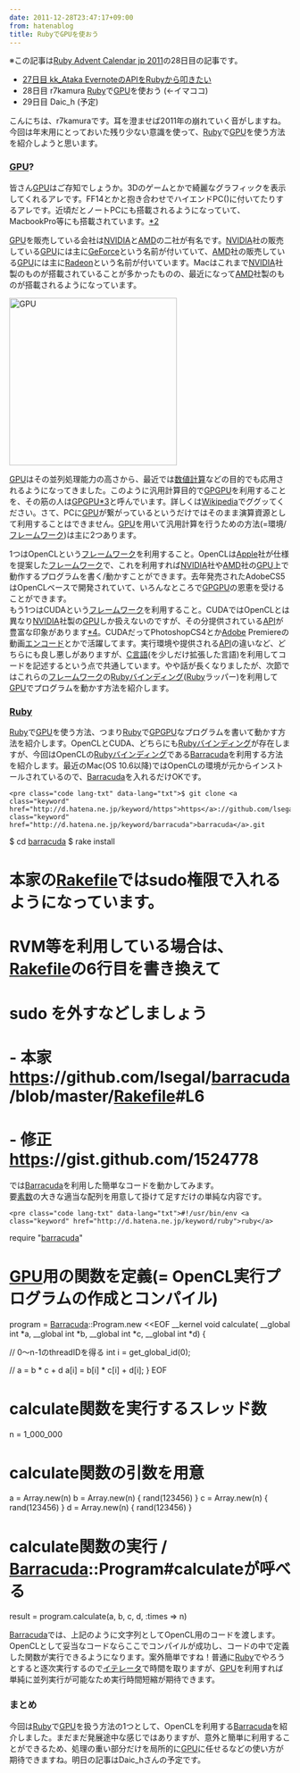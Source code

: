 ```yaml
---
date: 2011-12-28T23:47:17+09:00
from: hatenablog
title: RubyでGPUを使おう
---
```


<p>※この記事は<a href="http://atnd.org/events/22021">Ruby Advent Calendar jp 2011</a>の28日目の記事です。</p>

<ul>
<li><a href="http://d.hatena.ne.jp/kk_Ataka/20111227/1324911671">27&#x65E5;&#x76EE; kk_Ataka Evernote&#x306E;API&#x3092;Ruby&#x304B;&#x3089;&#x53E9;&#x304D;&#x305F;&#x3044;</a></li>
<li>28日目 r7kamura <a class="keyword" href="http://d.hatena.ne.jp/keyword/Ruby">Ruby</a>で<a class="keyword" href="http://d.hatena.ne.jp/keyword/GPU">GPU</a>を使おう (←イマココ)</li>
<li>29日目 Daic_h (予定)</li>
</ul><p>こんにちは、r7kamuraです。耳を澄ませば2011年の崩れていく音がしますね。今回は年末用にとっておいた残り少ない意識を使って、<a class="keyword" href="http://d.hatena.ne.jp/keyword/Ruby">Ruby</a>で<a class="keyword" href="http://d.hatena.ne.jp/keyword/GPU">GPU</a>を使う方法を紹介しようと思います。</p>

<div class="section">
    <h3><a class="keyword" href="http://d.hatena.ne.jp/keyword/GPU">GPU</a>?</h3>
    <p>皆さん<a class="keyword" href="http://d.hatena.ne.jp/keyword/GPU">GPU</a>はご存知でしょうか。3Dのゲームとかで綺麗なグラフィックを表示してくれるアレです。FF14とかと抱き合わせでハイエンドPC()に付いてたりするアレです。近頃だとノートPCにも搭載されるようになっていて、MacbookPro等にも搭載されています。<a href="#fn2" title="最新型のMacbookAirやMacbookPro13inchではIntelHD Graphics3000というプロセッサ一体型のものになっていて、これは本記事で紹介する用途には使えませんのでご注意ください。">*2</a></p><p><a class="keyword" href="http://d.hatena.ne.jp/keyword/GPU">GPU</a>を販売している会社は<a class="keyword" href="http://d.hatena.ne.jp/keyword/NVIDIA">NVIDIA</a>と<a class="keyword" href="http://d.hatena.ne.jp/keyword/AMD">AMD</a>の二社が有名です。<a class="keyword" href="http://d.hatena.ne.jp/keyword/NVIDIA">NVIDIA</a>社の販売している<a class="keyword" href="http://d.hatena.ne.jp/keyword/GPU">GPU</a>には主に<a class="keyword" href="http://d.hatena.ne.jp/keyword/GeForce">GeForce</a>という名前が付いていて、<a class="keyword" href="http://d.hatena.ne.jp/keyword/AMD">AMD</a>社の販売している<a class="keyword" href="http://d.hatena.ne.jp/keyword/GPU">GPU</a>には主に<a class="keyword" href="http://d.hatena.ne.jp/keyword/Radeon">Radeon</a>という名前が付いています。Macはこれまで<a class="keyword" href="http://d.hatena.ne.jp/keyword/NVIDIA">NVIDIA</a>社製のものが搭載されていることが多かったものの、最近になって<a class="keyword" href="http://d.hatena.ne.jp/keyword/AMD">AMD</a>社製のものが搭載されるようになっています。</p><p><img src="http://dl.dropbox.com/u/5978869/image/20111228_235322.png" alt="GPU" class="frame" width="300"/></p><p><a class="keyword" href="http://d.hatena.ne.jp/keyword/GPU">GPU</a>はその並列処理能力の高さから、最近では<a class="keyword" href="http://d.hatena.ne.jp/keyword/%BF%F4%C3%CD%B7%D7%BB%BB">数値計算</a>などの目的でも応用されるようになってきました。このように汎用計算目的で<a class="keyword" href="http://d.hatena.ne.jp/keyword/GPGPU">GPGPU</a>を利用することを、その筋の人は<a class="keyword" href="http://d.hatena.ne.jp/keyword/GPGPU">GPGPU</a><a href="#fn3" title="General-purpose computing on graphics processing units; GPUによる汎目的計算">*3</a>と呼んでいます。詳しくは<a class="keyword" href="http://d.hatena.ne.jp/keyword/Wikipedia">Wikipedia</a>でググッてください。さて、PCに<a class="keyword" href="http://d.hatena.ne.jp/keyword/GPU">GPU</a>が繋がっているというだけではそのまま演算資源として利用することはできません。<a class="keyword" href="http://d.hatena.ne.jp/keyword/GPU">GPU</a>を用いて汎用計算を行うための方法(=環境/<a class="keyword" href="http://d.hatena.ne.jp/keyword/%A5%D5%A5%EC%A1%BC%A5%E0%A5%EF%A1%BC%A5%AF">フレームワーク</a>)は主に2つあります。</p><p>1つはOpenCLという<a class="keyword" href="http://d.hatena.ne.jp/keyword/%A5%D5%A5%EC%A1%BC%A5%E0%A5%EF%A1%BC%A5%AF">フレームワーク</a>を利用すること。OpenCLは<a class="keyword" href="http://d.hatena.ne.jp/keyword/Apple">Apple</a>社が仕様を提案した<a class="keyword" href="http://d.hatena.ne.jp/keyword/%A5%D5%A5%EC%A1%BC%A5%E0%A5%EF%A1%BC%A5%AF">フレームワーク</a>で、これを利用すれば<a class="keyword" href="http://d.hatena.ne.jp/keyword/NVIDIA">NVIDIA</a>社や<a class="keyword" href="http://d.hatena.ne.jp/keyword/AMD">AMD</a>社の<a class="keyword" href="http://d.hatena.ne.jp/keyword/GPU">GPU</a>上で動作するプログラムを書く/動かすことができます。去年発売されたAdobeCS5はOpenCLベースで開発されていて、いろんなところで<a class="keyword" href="http://d.hatena.ne.jp/keyword/GPGPU">GPGPU</a>の恩恵を受けることができます。<br />
もう1つはCUDAという<a class="keyword" href="http://d.hatena.ne.jp/keyword/%A5%D5%A5%EC%A1%BC%A5%E0%A5%EF%A1%BC%A5%AF">フレームワーク</a>を利用すること。CUDAではOpenCLとは異なり<a class="keyword" href="http://d.hatena.ne.jp/keyword/NVIDIA">NVIDIA</a>社製の<a class="keyword" href="http://d.hatena.ne.jp/keyword/GPU">GPU</a>しか扱えないのですが、その分提供されている<a class="keyword" href="http://d.hatena.ne.jp/keyword/API">API</a>が豊富な印象があります<a href="#fn4" title="厳密に比較できるものではないのであくまで印象ですが">*4</a>。CUDAだってPhotoshopCS4とか<a class="keyword" href="http://d.hatena.ne.jp/keyword/Adobe">Adobe</a> Premiereの動画<a class="keyword" href="http://d.hatena.ne.jp/keyword/%A5%A8%A5%F3%A5%B3%A1%BC%A5%C9">エンコード</a>とかで活躍してます。実行環境や提供される<a class="keyword" href="http://d.hatena.ne.jp/keyword/API">API</a>の違いなど、どちらにも良し悪しがありますが、<a class="keyword" href="http://d.hatena.ne.jp/keyword/C%B8%C0%B8%EC">C言語</a>(を少しだけ拡張した言語)を利用してコードを記述するという点で共通しています。やや話が長くなりましたが、次節ではこれらの<a class="keyword" href="http://d.hatena.ne.jp/keyword/%A5%D5%A5%EC%A1%BC%A5%E0%A5%EF%A1%BC%A5%AF">フレームワーク</a>の<a class="keyword" href="http://d.hatena.ne.jp/keyword/Ruby">Ruby</a><a class="keyword" href="http://d.hatena.ne.jp/keyword/%A5%D0%A5%A4%A5%F3%A5%C7%A5%A3%A5%F3%A5%B0">バインディング</a>(<a class="keyword" href="http://d.hatena.ne.jp/keyword/Ruby">Ruby</a>ラッパー)を利用して<a class="keyword" href="http://d.hatena.ne.jp/keyword/GPU">GPU</a>でプログラムを動かす方法を紹介します。</p><p></p>

</div>
<div class="section">
    <h3><a class="keyword" href="http://d.hatena.ne.jp/keyword/Ruby">Ruby</a></h3>
    <p><a class="keyword" href="http://d.hatena.ne.jp/keyword/Ruby">Ruby</a>で<a class="keyword" href="http://d.hatena.ne.jp/keyword/GPU">GPU</a>を使う方法、つまり<a class="keyword" href="http://d.hatena.ne.jp/keyword/Ruby">Ruby</a>で<a class="keyword" href="http://d.hatena.ne.jp/keyword/GPGPU">GPGPU</a>なプログラムを書いて動かす方法を紹介します。OpenCLとCUDA、どちらにも<a class="keyword" href="http://d.hatena.ne.jp/keyword/Ruby">Ruby</a><a class="keyword" href="http://d.hatena.ne.jp/keyword/%A5%D0%A5%A4%A5%F3%A5%C7%A5%A3%A5%F3%A5%B0">バインディング</a>が存在しますが、今回はOpenCLの<a class="keyword" href="http://d.hatena.ne.jp/keyword/Ruby">Ruby</a><a class="keyword" href="http://d.hatena.ne.jp/keyword/%A5%D0%A5%A4%A5%F3%A5%C7%A5%A3%A5%F3%A5%B0">バインディング</a>である<a class="keyword" href="http://d.hatena.ne.jp/keyword/Barracuda">Barracuda</a>を利用する方法を紹介します。最近のMac(OS 10.6以降)ではOpenCLの環境が元からインストールされているので、<a class="keyword" href="http://d.hatena.ne.jp/keyword/Barracuda">Barracuda</a>を入れるだけOKです。</p>

    <pre class="code lang-txt" data-lang="txt">$ git clone <a class="keyword" href="http://d.hatena.ne.jp/keyword/https">https</a>://github.com/lsegal/<a class="keyword" href="http://d.hatena.ne.jp/keyword/barracuda">barracuda</a>.git
$ cd <a class="keyword" href="http://d.hatena.ne.jp/keyword/barracuda">barracuda</a>
$ rake install

# 本家の<a class="keyword" href="http://d.hatena.ne.jp/keyword/Rakefile">Rakefile</a>ではsudo権限で入れるようになっています。
# RVM等を利用している場合は、<a class="keyword" href="http://d.hatena.ne.jp/keyword/Rakefile">Rakefile</a>の6行目を書き換えて
# sudo を外すなどしましょう
# - 本家 <a class="keyword" href="http://d.hatena.ne.jp/keyword/https">https</a>://github.com/lsegal/<a class="keyword" href="http://d.hatena.ne.jp/keyword/barracuda">barracuda</a>/blob/master/<a class="keyword" href="http://d.hatena.ne.jp/keyword/Rakefile">Rakefile</a>#L6
# - 修正 <a class="keyword" href="http://d.hatena.ne.jp/keyword/https">https</a>://gist.github.com/1524778</pre>
<p>では<a class="keyword" href="http://d.hatena.ne.jp/keyword/Barracuda">Barracuda</a>を利用した簡単なコードを動かしてみます。<br />
要<a class="keyword" href="http://d.hatena.ne.jp/keyword/%C1%C7%BF%F4">素数</a>の大きな適当な配列を用意して掛けて足すだけの単純な内容です。</p>

    <pre class="code lang-txt" data-lang="txt">#!/usr/bin/env <a class="keyword" href="http://d.hatena.ne.jp/keyword/ruby">ruby</a>
require &#34;<a class="keyword" href="http://d.hatena.ne.jp/keyword/barracuda">barracuda</a>&#34;

# <a class="keyword" href="http://d.hatena.ne.jp/keyword/GPU">GPU</a>用の関数を定義(= OpenCL実行プログラムの作成とコンパイル)
program = <a class="keyword" href="http://d.hatena.ne.jp/keyword/Barracuda">Barracuda</a>::Program.new &lt;&lt;EOF
__kernel void calculate(
  __global int *a,
  __global int *b,
  __global int *c,
  __global int *d) {

  // 0〜n-1のthreadIDを得る
  int i = get_global_id(0);

  // a = b * c + d
  a[i] = b[i] * c[i] + d[i];
}
EOF

# calculate関数を実行するスレッド数
n = 1_000_000

# calculate関数の引数を用意
a = Array.new(n)
b = Array.new(n) { rand(123456) }
c = Array.new(n) { rand(123456) }
d = Array.new(n) { rand(123456) }

# calculate関数の実行 / <a class="keyword" href="http://d.hatena.ne.jp/keyword/Barracuda">Barracuda</a>::Program#calculateが呼べる
result = program.calculate(a, b, c, d, :times =&gt; n)</pre>
<p><a class="keyword" href="http://d.hatena.ne.jp/keyword/Barracuda">Barracuda</a>では、上記のように文字列としてOpenCL用のコードを渡します。OpenCLとして妥当なコードならここでコンパイルが成功し、コードの中で定義した関数が実行できるようになります。案外簡単ですね！普通に<a class="keyword" href="http://d.hatena.ne.jp/keyword/Ruby">Ruby</a>でやろうとすると逐次実行するので<a class="keyword" href="http://d.hatena.ne.jp/keyword/%A5%A4%A5%C6%A5%EC%A1%BC%A5%BF">イテレータ</a>で時間を取りますが、<a class="keyword" href="http://d.hatena.ne.jp/keyword/GPU">GPU</a>を利用すれば単純に並列実行が可能なため実行時間短縮が期待できます。</p>

</div>
<div class="section">
    <h3>まとめ</h3>
    <p>今回は<a class="keyword" href="http://d.hatena.ne.jp/keyword/Ruby">Ruby</a>で<a class="keyword" href="http://d.hatena.ne.jp/keyword/GPU">GPU</a>を扱う方法の1つとして、OpenCLを利用する<a class="keyword" href="http://d.hatena.ne.jp/keyword/Barracuda">Barracuda</a>を紹介しました。まだまだ発展途中な感じではありますが、意外と簡単に利用することができるため、処理の重い部分だけを局所的に<a class="keyword" href="http://d.hatena.ne.jp/keyword/GPU">GPU</a>に任せるなどの使い方が期待できますね。明日の記事はDaic_hさんの予定です。</p>

</div>
